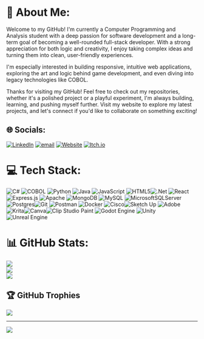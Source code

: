 # 💫 About Me:
Welcome to my GitHub! I'm currently a Computer Programming and Analysis student with a deep passion for software development and a long-term goal of becoming a well-rounded full-stack developer. With a strong appreciation for both logic and creativity, I enjoy taking complex ideas and turning them into clean, user-friendly experiences.

I'm especially interested in building responsive, intuitive web applications, exploring the art and logic behind game development, and even diving into legacy technologies like COBOL.

Thanks for visiting my GitHub! Feel free to check out my repositories, whether it's a polished project or a playful experiment, I'm always building, learning, and pushing myself further. Visit my website to explore my latest projects, and let's connect if you'd like to collaborate on something exciting!

## 🌐 Socials:
[![LinkedIn](https://img.shields.io/badge/LinkedIn-%230077B5.svg?style=for-the-badge&logo=linkedin&logoColor=white)]([https://linkedin.com/in/AlyssaBhagwandin](https://www.linkedin.com/in/alyssabhagwandin/)) [![email](https://img.shields.io/badge/Email-D14836?style=for-the-badge&logo=gmail&logoColor=white)](mailto:a02lyssa@hotmail.com) [![Website](https://img.shields.io/badge/Website-%23000000.svg?style=for-the-badge&logo=firefox&logoColor=white)](YOUR_WEBSITE_URL_HERE) [![Itch.io](https://img.shields.io/badge/Itch.io-%23FF0B34.svg?style=for-the-badge&logo=itch.io&logoColor=white)](https://alyssabhag.itch.io/)

# 💻 Tech Stack:
![C#](https://img.shields.io/badge/c%23-%23239120.svg?style=for-the-badge&logo=csharp&logoColor=white) ![COBOL](https://img.shields.io/badge/COBOL-%23007396.svg?style=for-the-badge&logo=cobol&logoColor=white) ![Python](https://img.shields.io/badge/python-3670A0?style=for-the-badge&logo=python&logoColor=ffdd54) ![Java](https://img.shields.io/badge/java-%23ED8B00.svg?style=for-the-badge&logo=openjdk&logoColor=white) ![JavaScript](https://img.shields.io/badge/javascript-%23323330.svg?style=for-the-badge&logo=javascript&logoColor=%23F7DF1E) ![HTML5](https://img.shields.io/badge/html5-%23E34F26.svg?style=for-the-badge&logo=html5&logoColor=white)![.Net](https://img.shields.io/badge/.NET-5C2D91?style=for-the-badge&logo=.net&logoColor=white) ![React](https://img.shields.io/badge/react-%2320232a.svg?style=for-the-badge&logo=react&logoColor=%2361DAFB) ![Express.js](https://img.shields.io/badge/express.js-%23404d59.svg?style=for-the-badge&logo=express&logoColor=%2361DAFB) ![Apache](https://img.shields.io/badge/apache-%23D42029.svg?style=for-the-badge&logo=apache&logoColor=white) ![MongoDB](https://img.shields.io/badge/MongoDB-%234ea94b.svg?style=for-the-badge&logo=mongodb&logoColor=white) ![MySQL](https://img.shields.io/badge/mysql-4479A1.svg?style=for-the-badge&logo=mysql&logoColor=white) ![MicrosoftSQLServer](https://img.shields.io/badge/Microsoft%20SQL%20Server-CC2927?style=for-the-badge&logo=microsoft%20sql%20server&logoColor=white) ![Postgres](https://img.shields.io/badge/postgres-%23316192.svg?style=for-the-badge&logo=postgresql&logoColor=white)![Git](https://img.shields.io/badge/git-%23F05033.svg?style=for-the-badge&logo=git&logoColor=white) ![Postman](https://img.shields.io/badge/Postman-FF6C37?style=for-the-badge&logo=postman&logoColor=white) ![Docker](https://img.shields.io/badge/docker-%230db7ed.svg?style=for-the-badge&logo=docker&logoColor=white) ![Cisco](https://img.shields.io/badge/cisco-%23049fd9.svg?style=for-the-badge&logo=cisco&logoColor=black)![Sketch Up](https://img.shields.io/badge/SketchUp-005F9E?style=for-the-badge&logo=sketchup&logoColor=white) ![Adobe](https://img.shields.io/badge/adobe-%23FF0000.svg?style=for-the-badge&logo=adobe&logoColor=white)![Krita](https://img.shields.io/badge/Krita-203759?style=for-the-badge&logo=krita&logoColor=EEF37B)![Canva](https://img.shields.io/badge/Canva-%2300C4CC.svg?style=for-the-badge&logo=Canva&logoColor=white)![Clip Studio Paint](https://img.shields.io/badge/ClipStudioPaint-%23CFD3D3.svg?style=for-the-badge&logo=ClipStudioPaint&logoColor=white) ![Godot Engine](https://img.shields.io/badge/GODOT-%23FFFFFF.svg?style=for-the-badge&logo=godot-engine) ![Unity](https://img.shields.io/badge/unity-%23000000.svg?style=for-the-badge&logo=unity&logoColor=white) ![Unreal Engine](https://img.shields.io/badge/unrealengine-%23313131.svg?style=for-the-badge&logo=unrealengine&logoColor=white)
# 📊 GitHub Stats:
![](https://github-readme-stats.vercel.app/api?username=AlyssaBhag&theme=cobalt&hide_border=true&include_all_commits=false&count_private=true)<br/>
![](https://nirzak-streak-stats.vercel.app/?user=AlyssaBhag&theme=cobalt&hide_border=true)<br/>
![](https://github-readme-stats.vercel.app/api/top-langs/?username=AlyssaBhag&theme=cobalt&hide_border=true&include_all_commits=false&count_private=true&layout=compact)

## 🏆 GitHub Trophies
![](https://github-profile-trophy.vercel.app/?username=AlyssaBhag&theme=radical&no-frame=true&no-bg=false&margin-w=4&rank=S,AAA,AA,A)

---
[![](https://visitcount.itsvg.in/api?id=AlyssaBhag&icon=0&color=0)](https://visitcount.itsvg.in)

<!-- Proudly created with GPRM ( https://gprm.itsvg.in ) -->
